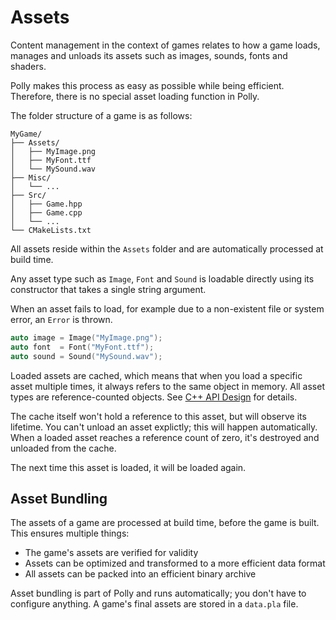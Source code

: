 # Assets

Content management in the context of games relates to how a game loads, manages and unloads its assets such as images, sounds, fonts and shaders.

Polly makes this process as easy as possible while being efficient. Therefore, there is no special asset loading function in Polly.

The folder structure of a game is as follows:

```
MyGame/
├── Assets/
│   ├── MyImage.png
│   ├── MyFont.ttf
│   └── MySound.wav
├── Misc/
│   └── ...
├── Src/
│   ├── Game.hpp
│   ├── Game.cpp
│   └── ...
└── CMakeLists.txt
```

All assets reside within the `Assets` folder and are automatically processed at build time.

Any asset type such as `Image`, `Font` and `Sound` is loadable directly using its constructor that takes a single string argument.

When an asset fails to load, for example due to a non-existent file or system error, an `Error` is thrown.

```cpp
auto image = Image("MyImage.png");
auto font  = Font("MyFont.ttf");
auto sound = Sound("MySound.wav");
```

Loaded assets are cached, which means that when you load a specific asset multiple times,
it always refers to the same object in memory. All asset types are reference-counted objects.
See [C++ API Design](/cpp) for details.

The cache itself won't hold a reference to this asset, but will observe its lifetime. You can't unload an asset explictly; this will happen automatically. When a loaded asset reaches a reference count of zero, it's destroyed and unloaded from the cache.

The next time this asset is loaded, it will be loaded again.

## Asset Bundling

The assets of a game are processed at build time, before the game is built. This ensures multiple things:

- The game's assets are verified for validity
- Assets can be optimized and transformed to a more efficient data format
- All assets can be packed into an efficient binary archive

Asset bundling is part of Polly and runs automatically; you don't have to configure anything. A game's final assets are stored in a `data.pla` file.

